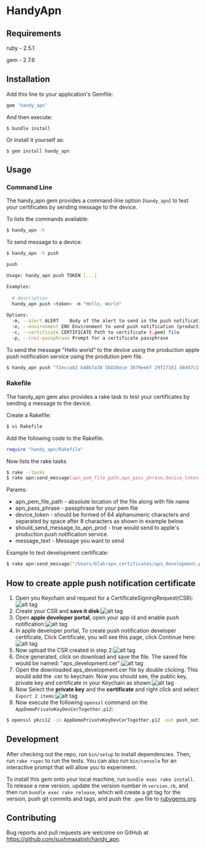 # HandyApn

## Requirements

ruby - 2.5.1

gem - 2.7.6

## Installation

Add this line to your application's Gemfile:

```ruby
gem 'handy_apn'
```

And then execute:

    $ bundle install

Or install it yourself as:

    $ gem install handy_apn

## Usage

### Command Line
  The handy_apn gem provides a command-line option (```handy_apn```) to test your certificates by sending message to the device.
  
  To lists the commands available:
  ```sh
  $ handy_apn -h
  ```
  
  To send message to a device:
  ```sh
  $ handy_apn -h push

  push

  Usage: handy_apn push TOKEN [...]

  Examples:
        
    # description
    handy_apn push <token> -m "Hello, World"
        
  Options:
    -m, --alert ALERT    Body of the alert to send in the push notification 
    -e, --environment ENV Environment to send push notification (production or development (default)) 
    -c, --certificate CERTIFICATE Path to certificate (.pem) file 
    -p, --[no]-passphrase Prompt for a certificate passphrase 
  ```
  
  To send the message "Hello world" to the device using the production apple push notification service using the prodution pem file.
  ```sh
  $ handy_apn push "f2ecca82 b48b7a38 5b838ece 3079ee6f 29f27163 d8407c1f 01f7298c 0a74bd7c" -m "Hello world" -e production -c aps_production.pem -p
  ```

### Rakefile
  The handy_apn gem also provides a rake task to test your certificates by sending a message to the device.
  
  Create a Rakefile:
  ```sh
  $ vi Rakefile
  ```
  Add the following code to the Rakefile.
  ```ruby
  require "handy_apn/Rakefile"
  ```
  
  Now lists the rake tasks
  ```sh
  $ rake --tasks
  $ rake apn:send_message[apn_pem_file_path,apn_pass_phrase,device_token,should_send_message_to_apn_prod,message_text]
  ```
Params:

* apn_pem_file_path - absolute location of the file along with file name
* apn_pass_phrase - passphrase for your pem file
* device_token - should be formed of 64 alphanumeric characters and separated by space after 8 characters as shown in example below.
* should_send_message_to_apn_prod - true would send to apple's production push notification service.
* message_text - Message you want to send

Example to test development certificate:
```sh
$ rake apn:send_message["/Users/blah/apn_certificates/aps_development.pem","blah","eb8328c8 3f42a4dd e7eb8e96 5535b0c7 653032eb 070e54d9 c55133a6 da32c94f",false,"Hello world"]
```

## How to create apple push notification certificate

1. Open you Keychain and request for a CertificateSigningRequest(CSR): 
![alt tag](https://github.com/sushmasatish/handy_apn/blob/master/docs/CSRRequest.png)
2. Create your CSR and **save it disk**:![alt tag](https://github.com/sushmasatish/handy_apn/blob/master/docs/CSRCreation.png)
3. Open **apple developer portal**, open your app id and enable push notification:![alt tag](https://github.com/sushmasatish/handy_apn/blob/master/docs/AppleDeveloper_EnablePushNotification.png)
4. In apple developer portal, To create push notification developer certificate, Click Certificate, you will see this page, click Continue here:![alt tag](https://github.com/sushmasatish/handy_apn/blob/master/docs/AppleInstructionsOnCreatingCSR.png)
5. Now upload the CSR created in step 2:![alt tag](https://github.com/sushmasatish/handy_apn/blob/master/docs/generating_certificate.png)
6. Once generated, click on download and save the file. The saved file would be named: "aps_development.cer":![alt tag](https://github.com/sushmasatish/handy_apn/blob/master/docs/click_download.png)
7. Open the downloaded aps_development.cer file by double clicking. This would add the .cer to keychain. Now you should see, the public key, private key and certificate in your Keychain as shown:![alt tag](https://github.com/sushmasatish/handy_apn/blob/master/docs/CerPrivatePublicKeysInKeychain.png)
8. Now Select the **private key** and the **certificate** and right click and select ```Export 2 items```:![alt tag](https://github.com/sushmasatish/handy_apn/blob/master/docs/ExportingPrivateKeyDevCerTogether.png)
9. Now execute the following ```openssl``` command on the ```AppDemoPrivateKeyDevCerTogether.p12```:

```sh
$ openssl pkcs12 -in AppDemoPrivateKeyDevCerTogether.p12 -out push_notification_demo_apn_dev.pem -nodes -clcerts
```


## Development

After checking out the repo, run `bin/setup` to install dependencies. Then, run `rake rspec` to run the tests. You can also run `bin/console` for an interactive prompt that will allow you to experiment.

To install this gem onto your local machine, run `bundle exec rake install`. To release a new version, update the version number in `version.rb`, and then run `bundle exec rake release`, which will create a git tag for the version, push git commits and tags, and push the `.gem` file to [rubygems.org](https://rubygems.org).

## Contributing

Bug reports and pull requests are welcome on GitHub at https://github.com/sushmasatish/handy_apn.

